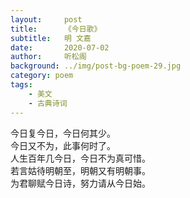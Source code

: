 ```yaml
---
layout:     post
title:      《今日歌》
subtitle:   明 文嘉
date:       2020-07-02
author:     听松阁
background: ../img/post-bg-poem-29.jpg
category: poem
tags:
    - 美文
    - 古典诗词
---
```


今日复今日，今日何其少。<br>
今日又不为，此事何时了。<br>
人生百年几今日，今日不为真可惜。<br>
若言姑待明朝至，明朝又有明朝事。<br>
为君聊赋今日诗，努力请从今日始。<br>
